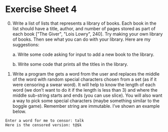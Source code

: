 # Exercise Sheet 4

0. Write a list of lists that represents a library of books. Each book in the list should have a title, author, and number of pages stored as part of each book ["The Giver", "Lois Lowry", 240]. Try making your own library of books. Then see what you can do with your library. Here are my suggestions:

	a. Write some code asking for input to add a new book to the library.

	b. Write some code that prints all the titles in the library.

1. Write a program the gets a word from the user and replaces the middle of the word with random special characters chosen from a set (as if it were censoring a swear word). It will help to know the length of each word (we don’t want to do it if the length is less than 3) and where the middle sub-string starts and ends (you can use slice). You will also want a way to pick some special characters (maybe something similar to the boggle game). Remember string are immutable. I’ve shown an example below.

```plaintext
Enter a word for me to censor: talk
Here is the censored version: t@$k
```